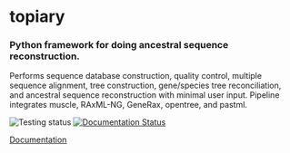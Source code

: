 # topiary

### Python framework for doing ancestral sequence reconstruction.

Performs sequence database construction, quality control, multiple sequence
alignment, tree construction, gene/species tree reconciliation, and ancestral
sequence reconstruction with minimal user input. Pipeline integrates muscle,
RAxML-NG, GeneRax, opentree, and pastml.


![Testing status](https://github.com/harmslab/topiary/actions/workflows/python-app.yml/badge.svg) [![Documentation Status](https://readthedocs.org/projects/topiary-asr/badge/?version=latest)](https://topiary-asr.readthedocs.io/en/latest/?badge=latest)

[Documentation](https://topiary-asr.readthedocs.io/en/latest/)
